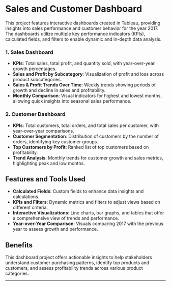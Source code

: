 # Sales and Customer Dashboard

This project features interactive dashboards created in Tableau, providing insights into sales performance and customer behavior for the year 2017. The dashboards utilize multiple key performance indicators (KPIs), calculated fields, and filters to enable dynamic and in-depth data analysis.

### 1. Sales Dashboard
   - **KPIs**: Total sales, total profit, and quantity sold, with year-over-year growth percentages.
   - **Sales and Profit by Subcategory**: Visualization of profit and loss across product subcategories.
   - **Sales & Profit Trends Over Time**: Weekly trends showing periods of growth and decline in sales and profitability.
   - **Monthly Comparison**: Visual indicators for highest and lowest months, allowing quick insights into seasonal sales performance.

### 2. Customer Dashboard
   - **KPIs**: Total customers, total orders, and total sales per customer, with year-over-year comparisons.
   - **Customer Segmentation**: Distribution of customers by the number of orders, identifying key customer groups.
   - **Top Customers by Profit**: Ranked list of top customers based on profitability.
   - **Trend Analysis**: Monthly trends for customer growth and sales metrics, highlighting peak and low months.
     

## Features and Tools Used

- **Calculated Fields**: Custom fields to enhance data insights and calculations.
- **KPIs and Filters**: Dynamic metrics and filters to adjust views based on different criteria.
- **Interactive Visualizations**: Line charts, bar graphs, and tables that offer a comprehensive view of trends and performance.
- **Year-over-Year Comparison**: Visuals comparing 2017 with the previous year to assess growth and performance.

## Benefits

This dashboard project offers actionable insights to help stakeholders understand customer purchasing patterns, identify top products and customers, and assess profitability trends across various product categories.

--- 


